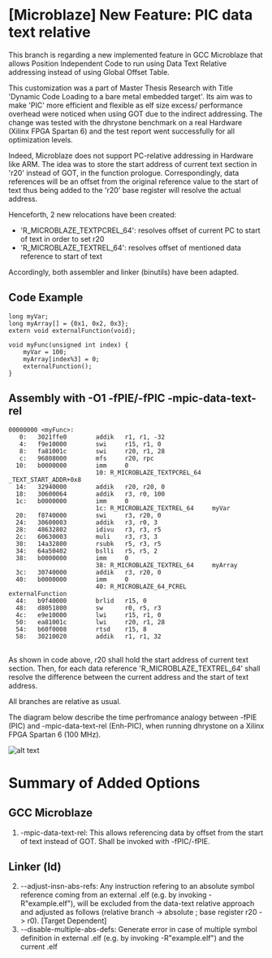 # [Microblaze] New Feature: PIC data text relative

This branch is regarding a new implemented feature in GCC Microblaze that allows Position Independent Code to run using Data Text Relative addressing instead of using Global Offset Table.

This customization was a part of Master Thesis Research with Title 'Dynamic Code Loading to a bare metal embedded target'.
Its aim was to make 'PIC' more efficient and flexible as elf size excess/ performance overhead were noticed when using GOT due to the indirect addressing.
The change was tested with the dhrystone benchmark on a real Hardware (Xilinx FPGA Spartan 6) and the test report went successfully for all optimization levels.

Indeed, Microblaze does not support PC-relative addressing in Hardware like ARM. 
The idea was to store the start address of current text section in 'r20' instead of GOT, in the function prologue. Correspondingly, data references will be an offset from the original reference value to the start of text thus being added to the 'r20' base register will resolve the actual address.

Henceforth, 2 new relocations have been created:
- 'R_MICROBLAZE_TEXTPCREL_64': resolves offset of current PC to start of text in order to set r20
- 'R_MICROBLAZE_TEXTREL_64': resolves offset of mentioned data reference to start of text

Accordingly, both assembler and linker (binutils) have been adapted.

Code Example
-------------
<pre>
<code>long myVar;
long myArray[] = {0x1, 0x2, 0x3};
extern void externalFunction(void);

void myFunc(unsigned int index) {
	myVar = 100;
	myArray[index%3] = 0;
	externalFunction();
}
</code></pre>

Assembly with -O1 -fPIE/-fPIC -mpic-data-text-rel
--------------------------------------------------
<pre><code>00000000 &ltmyFunc&gt:
   0:   3021ffe0        addik   r1, r1, -32
   4:   f9e10000        swi     r15, r1, 0
   8:   fa81001c        swi     r20, r1, 28
   c:   96808000        mfs     r20, rpc
  10:   b0000000        imm     0
                        10: R_MICROBLAZE_TEXTPCREL_64   _TEXT_START_ADDR+0x8
  14:   32940000        addik   r20, r20, 0
  18:   30600064        addik   r3, r0, 100
  1c:   b0000000        imm     0
                        1c: R_MICROBLAZE_TEXTREL_64     myVar
  20:   f8740000        swi     r3, r20, 0
  24:   30600003        addik   r3, r0, 3
  28:   48632802        idivu   r3, r3, r5
  2c:   60630003        muli    r3, r3, 3
  30:   14a32800        rsubk   r5, r3, r5
  34:   64a50402        bslli   r5, r5, 2
  38:   b0000000        imm     0
                        38: R_MICROBLAZE_TEXTREL_64     myArray
  3c:   30740000        addik   r3, r20, 0
  40:   b0000000        imm     0
                        40: R_MICROBLAZE_64_PCREL       externalFunction
  44:   b9f40000        brlid   r15, 0
  48:   d8051800        sw      r0, r5, r3
  4c:   e9e10000        lwi     r15, r1, 0
  50:   ea81001c        lwi     r20, r1, 28
  54:   b60f0008        rtsd    r15, 8
  58:   30210020        addik   r1, r1, 32
</code> </pre>

As shown in code above, r20 shall hold the start address of current text section. Then, for each data reference 'R_MICROBLAZE_TEXTREL_64' shall resolve the difference between the current address and the start of text address.

All branches are relative as usual.

The diagram below describe the time perfromance analogy between -fPIE (PIC) and -mpic-data-text-rel (Enh-PIC), when running dhrystone on a Xilinx FPGA Spartan 6 (100 MHz).

![alt text](https://github.com/andrewsadek/microblaze-pic-data-text-rel/blob/pic_data_text_rel/dhrystone_time_results.png)

Summary of Added Options
=========================

GCC Microblaze
---------------
1) -mpic-data-text-rel: This allows referencing data by offset from the start of text instead of GOT. Shall be invoked with -fPIC/-fPIE.

Linker (ld)
------------
2) --adjust-insn-abs-refs: Any instruction refering to an absolute symbol reference coming from an external .elf (e.g. by invoking -R"example.elf"), will be excluded from the data-text relative approach and adjusted as follows (relative branch -> absolute ; base register r20 -> r0). [Target Dependent]
3) --disable-multiple-abs-defs: Generate error in case of multiple symbol definition in external .elf (e.g. by invoking -R"example.elf") and the current .elf
